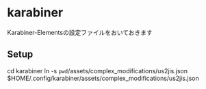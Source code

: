 # karabiner
Karabiner-Elementsの設定ファイルをおいておきます

## Setup
cd karabiner
ln -s `pwd`/assets/complex_modifications/us2jis.json $HOME/.config/karabiner/assets/complex_modifications/us2jis.json
